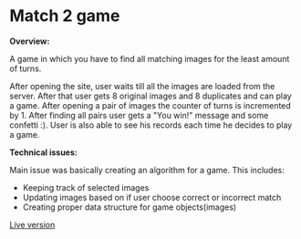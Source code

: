 # Match 2 game

**Overview:**

A game in which you have to find all matching images for the least amount of turns.

After opening the site, user waits till all the images are loaded from the server.
After that user gets 8 original images and 8 duplicates and can play a game.
After opening a pair of images the counter of turns is incremented by 1.
After finding all pairs user gets a "You win!" message and some confetti :).
User is also able to see his records each time he decides to play a game.

**Technical issues:**

Main issue was basically creating an algorithm for a game. This includes:
* Keeping track of selected images
* Updating images based on if user choose correct or incorrect match
* Creating proper data structure for game objects(images)

[Live version](https://match2.netlify.app/)